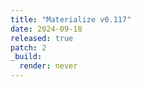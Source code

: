 ```yaml
---
title: "Materialize v0.117"
date: 2024-09-18
released: true
patch: 2
_build:
  render: never
---
```

